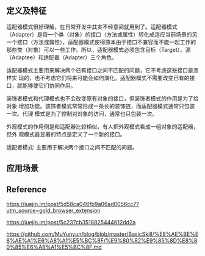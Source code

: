 
## 定义及特征

适配器模式很好理解，在日常开发中其实不经意间就用到了。适配器模式（Adapter）是将一个类（对象）的接口（方法或属性）转化成适应当前场景的另一个接口（方法或属性），适配器模式使得原本由于接口不兼容而不能一起工作的那些类（对象）可以一些工作。所以，适配器模式必须包含目标（Target）、源（Adaptee）和适配器（Adapter）三个角色。

适配器模式主要用来解决两个已有接口之间不匹配的问题，它不考虑这些接口是怎样实 现的，也不考虑它们将来可能会如何演化。适配器模式不需要改变已有的接口，就能够使它们协同作用。

装饰者模式和代理模式也不会改变原有对象的接口，但装饰者模式的作用是为了给对象 增加功能。装饰者模式常常形成一条长的装饰链，而适配器模式通常只包装一次。代理 模式是为了控制对对象的访问，通常也只包装一次。

外观模式的作用倒是和适配器比较相似，有人把外观模式看成一组对象的适配器，但外 观模式最显著的特点是定义了一个新的接口。

适配者模式: 主要用于解决两个接口之间不匹配的问题。

## 应用场景


## Reference

https://juejin.im/post/5d58ca046fb9a06ad0056cc7?utm_source=gold_browser_extension

https://juejin.im/post/5c237cb3518825444612dd2a

https://github.com/MuYunyun/blog/blob/master/BasicSkill/%E8%AE%BE%E8%AE%A1%E6%A8%A1%E5%BC%8F/%E9%80%82%E9%85%8D%E8%80%85%E6%A8%A1%E5%BC%8F.md
